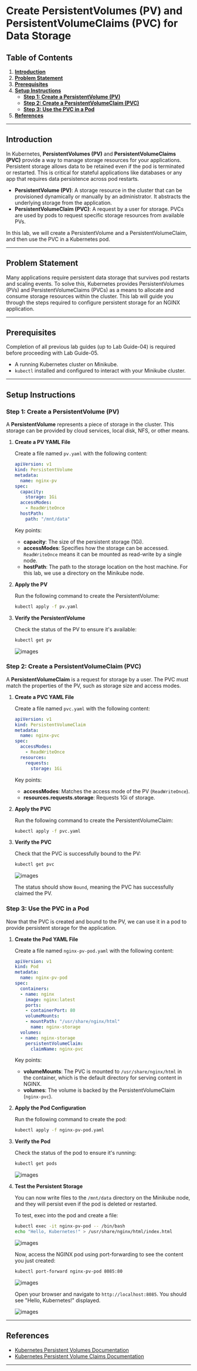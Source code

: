 # **Create PersistentVolumes (PV) and PersistentVolumeClaims (PVC) for Data Storage**

## Table of Contents

1. [**Introduction**](#introduction)  
2. [**Problem Statement**](#problem-statement)  
3. [**Prerequisites**](#prerequisites)  
4. [**Setup Instructions**](#setup-instructions)  
   - [**Step 1: Create a PersistentVolume (PV)**](#step-1-create-a-persistentvolume-pv)  
   - [**Step 2: Create a PersistentVolumeClaim (PVC)**](#step-2-create-a-persistentvolumeclaim-pvc)  
   - [**Step 3: Use the PVC in a Pod**](#step-3-use-the-pvc-in-a-pod)  
5. [**References**](#references)  

---

## Introduction

In Kubernetes, **PersistentVolumes (PV)** and **PersistentVolumeClaims (PVC)** provide a way to manage storage resources for your applications. Persistent storage allows data to be retained even if the pod is terminated or restarted. This is critical for stateful applications like databases or any app that requires data persistence across pod restarts.

- **PersistentVolume (PV)**: A storage resource in the cluster that can be provisioned dynamically or manually by an administrator. It abstracts the underlying storage from the application.
- **PersistentVolumeClaim (PVC)**: A request by a user for storage. PVCs are used by pods to request specific storage resources from available PVs.

In this lab, we will create a PersistentVolume and a PersistentVolumeClaim, and then use the PVC in a Kubernetes pod.

---

## Problem Statement

Many applications require persistent data storage that survives pod restarts and scaling events. To solve this, Kubernetes provides PersistentVolumes (PVs) and PersistentVolumeClaims (PVCs) as a means to allocate and consume storage resources within the cluster. This lab will guide you through the steps required to configure persistent storage for an NGINX application.

---

## Prerequisites
Completion of all previous lab guides (up to Lab Guide-04) is required before proceeding with Lab Guide-05.

- A running Kubernetes cluster on Minikube.
- `kubectl` installed and configured to interact with your Minikube cluster.

---

## Setup Instructions

### Step 1: Create a PersistentVolume (PV)

A **PersistentVolume** represents a piece of storage in the cluster. This storage can be provided by cloud services, local disk, NFS, or other means.

1. **Create a PV YAML File**  

   Create a file named `pv.yaml` with the following content:
   
   ```yaml
   apiVersion: v1
   kind: PersistentVolume
   metadata:
     name: nginx-pv
   spec:
     capacity:
       storage: 1Gi
     accessModes:
       - ReadWriteOnce
     hostPath:
       path: "/mnt/data"
   ```

   Key points:
   - **capacity**: The size of the persistent storage (1Gi).
   - **accessModes**: Specifies how the storage can be accessed. `ReadWriteOnce` means it can be mounted as read-write by a single node.
   - **hostPath**: The path to the storage location on the host machine. For this lab, we use a directory on the Minikube node.

2. **Apply the PV**  

   Run the following command to create the PersistentVolume:
   ```bash
   kubectl apply -f pv.yaml
   ```

3. **Verify the PersistentVolume**  

   Check the status of the PV to ensure it's available:
   ```bash
   kubectl get pv
   ```

   ![images](./images/k8s-26.png)


### Step 2: Create a PersistentVolumeClaim (PVC)

A **PersistentVolumeClaim** is a request for storage by a user. The PVC must match the properties of the PV, such as storage size and access modes.

1. **Create a PVC YAML File**

   Create a file named `pvc.yaml` with the following content:
   
   ```yaml
   apiVersion: v1
   kind: PersistentVolumeClaim
   metadata:
     name: nginx-pvc
   spec:
     accessModes:
       - ReadWriteOnce
     resources:
       requests:
         storage: 1Gi
   ```

   Key points:

   - **accessModes**: Matches the access mode of the PV (`ReadWriteOnce`).
   - **resources.requests.storage**: Requests 1Gi of storage.

2. **Apply the PVC** 

   Run the following command to create the PersistentVolumeClaim:

   ```bash
   kubectl apply -f pvc.yaml
   ```

3. **Verify the PVC** 

   Check that the PVC is successfully bound to the PV:

   ```bash
   kubectl get pvc
   ```

   ![images](./images/k8s-27.png)

   The status should show `Bound`, meaning the PVC has successfully claimed the PV.

### Step 3: Use the PVC in a Pod

Now that the PVC is created and bound to the PV, we can use it in a pod to provide persistent storage for the application.

1. **Create the Pod YAML File**  

   Create a file named `nginx-pv-pod.yaml` with the following content:
   
   ```yaml
   apiVersion: v1
   kind: Pod
   metadata:
     name: nginx-pv-pod
   spec:
     containers:
     - name: nginx
       image: nginx:latest
       ports:
       - containerPort: 80
       volumeMounts:
       - mountPath: "/usr/share/nginx/html"
         name: nginx-storage
     volumes:
     - name: nginx-storage
       persistentVolumeClaim:
         claimName: nginx-pvc
   ```

   Key points:

   - **volumeMounts**: The PVC is mounted to `/usr/share/nginx/html` in the container, which is the default directory for serving content in NGINX.
   - **volumes**: The volume is backed by the PersistentVolumeClaim (`nginx-pvc`).

2. **Apply the Pod Configuration**  

   Run the following command to create the pod:

   ```bash
   kubectl apply -f nginx-pv-pod.yaml
   ```

3. **Verify the Pod**  

   Check the status of the pod to ensure it's running:

   ```bash
   kubectl get pods
   ```

   ![images](./images/k8s-28.png)

4. **Test the Persistent Storage**

   You can now write files to the `/mnt/data` directory on the Minikube node, and they will persist even if the pod is deleted or restarted. 

   To test, exec into the pod and create a file:

   ```bash
   kubectl exec -it nginx-pv-pod -- /bin/bash
   echo "Hello, Kubernetes!" > /usr/share/nginx/html/index.html
   ```
   ![images](./images/k8s-29.png)

   Now, access the NGINX pod using port-forwarding to see the content you just created:

   ```bash
   kubectl port-forward nginx-pv-pod 8085:80
   ```

   ![images](./images/k8s-30.png)

   Open your browser and navigate to `http://localhost:8085`. You should see "Hello, Kubernetes!" displayed.

   ![images](./images/k8s-31.png)

---

## References

- [Kubernetes Persistent Volumes Documentation](https://kubernetes.io/docs/concepts/storage/persistent-volumes/)
- [Kubernetes Persistent Volume Claims Documentation](https://kubernetes.io/docs/concepts/storage/persistent-volumes/#persistentvolumeclaims)

---